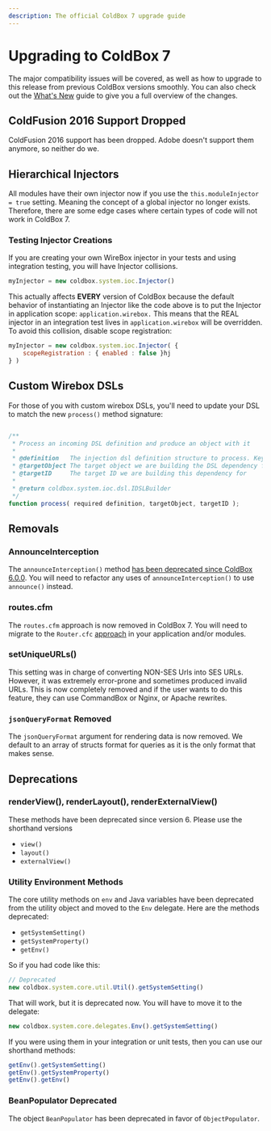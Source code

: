 ```yaml
---
description: The official ColdBox 7 upgrade guide
---
```


# Upgrading to ColdBox 7

The major compatibility issues will be covered, as well as how to upgrade to this release from previous ColdBox versions smoothly. You can also check out the [What's New](whats-new-with-7.0.0/) guide to give you a full overview of the changes.

## ColdFusion 2016 Support Dropped

ColdFusion 2016 support has been dropped. Adobe doesn't support them anymore, so neither do we.

## Hierarchical Injectors

All modules have their own injector now if you use the `this.moduleInjector = true` setting.  Meaning the concept of a global injector no longer exists. Therefore, there are some edge cases where certain types of code will not work in ColdBox 7.

### Testing Injector Creations

If you are creating your own WireBox injector in your tests and using integration testing, you will have Injector collisions.

```javascript
myInjector = new coldbox.system.ioc.Injector()
```

This actually affects **EVERY** version of ColdBox because the default behavior of instantiating an Injector like the code above is to put the Injector in application scope: `application.wirebox.` This means that the REAL injector in an integration test lives in `application.wirebox` will be overridden.  To avoid this collision, disable scope registration:

```javascript
myInjector = new coldbox.system.ioc.Injector( {
    scopeRegistration : { enabled : false }hj
} )
```

## Custom Wirebox DSLs

For those of you with custom wirebox DSLs, you'll need to update your DSL to match the new `process()` method signature:

```js

/**
 * Process an incoming DSL definition and produce an object with it
 *
 * @definition   The injection dsl definition structure to process. Keys: name, dsl
 * @targetObject The target object we are building the DSL dependency for. If empty, means we are just requesting building
 * @targetID     The target ID we are building this dependency for
 *
 * @return coldbox.system.ioc.dsl.IDSLBuilder
 */
function process( required definition, targetObject, targetID );
```

##

## Removals

### AnnounceInterception

The `announceInterception()` method [has been deprecated since ColdBox 6.0.0](https://coldbox.ortusbooks.com/v/v6.x/intro/release-history/whats-new-with-6.0.0#announceinterception-processstate-deprecated). You will need to refactor any uses of `announceInterception()` to use `announce()` instead.

### routes.cfm

The `routes.cfm` approach is now removed in ColdBox 7. You will need to migrate to the `Router.cfc` [approach](../../the-basics/routing/) in your application and/or modules.

### setUniqueURLs()

This setting was in charge of converting NON-SES Urls into SES URLs.  However, it was extremely error-prone and sometimes produced invalid URLs.  This is now completely removed and if the user wants to do this feature, they can use CommandBox or Nginx, or Apache rewrites.

### `jsonQueryFormat` Removed

The `jsonQueryFormat` argument for rendering data is now removed. We default to an array of structs format for queries as it is the only format that makes sense.



## Deprecations

### renderView(), renderLayout(), renderExternalView()

These methods have been deprecated since version 6. Please use the shorthand versions

* `view()`
* `layout()`
* `externalView()`

### Utility Environment Methods

The core utility methods on `env` and Java variables have been deprecated from the utility object and moved to the `Env` delegate. Here are the methods deprecated:

* `getSystemSetting()`
* `getSystemProperty()`
* `getEnv()`

So if you had code like this:

```javascript
// Deprecated
new coldbox.system.core.util.Util().getSystemSetting()
```

That will work, but it is deprecated now. You will have to move it to the delegate:

```javascript
new coldbox.system.core.delegates.Env().getSystemSetting()
```

If you were using them in your integration or unit tests, then you can use our shorthand methods:

```javascript
getEnv().getSystemSetting()
getEnv().getSystemProperty()
getEnv().getEnv()
```

### BeanPopulator Deprecated

The object `BeanPopulator` has been deprecated in favor of `ObjectPopulator`.



###

###
